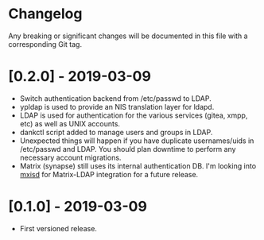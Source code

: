 # Changelog
Any breaking or significant changes will be documented in this file with a corresponding Git tag.

# [0.2.0] - 2019-03-09
  - Switch authentication backend from /etc/passwd to LDAP.
  - ypldap is used to provide an NIS translation layer for ldapd.
  - LDAP is used for authentication for the various services (gitea, xmpp, etc) as well as UNIX accounts.
  - dankctl script added to manage users and groups in LDAP.
  - Unexpected things will happen if you have duplicate usernames/uids in /etc/passwd and LDAP. You should plan downtime to perform any necessary account migrations.
  - Matrix (synapse) still uses its internal authentication DB. I'm looking into [mxisd](https://github.com/kamax-matrix/mxisd) for Matrix-LDAP integration for a future release.

# [0.1.0] - 2019-03-09
  - First versioned release.
